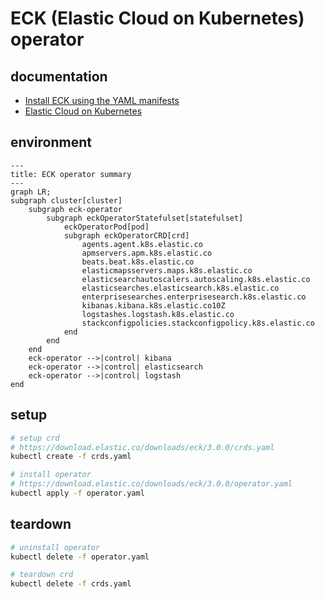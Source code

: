 # ECK (Elastic Cloud on Kubernetes) operator

## documentation

- [Install ECK using the YAML manifests](https://www.elastic.co/docs/deploy-manage/deploy/cloud-on-k8s/install-using-yaml-manifest-quickstart)
- [Elastic Cloud on Kubernetes](https://www.elastic.co/docs/deploy-manage/deploy/cloud-on-k8s)

## environment

```mermaid
---
title: ECK operator summary
---
graph LR;
subgraph cluster[cluster]
    subgraph eck-operator
        subgraph eckOperatorStatefulset[statefulset]
            eckOperatorPod[pod]
            subgraph eckOperatorCRD[crd]
                agents.agent.k8s.elastic.co
                apmservers.apm.k8s.elastic.co
                beats.beat.k8s.elastic.co
                elasticmapsservers.maps.k8s.elastic.co
                elasticsearchautoscalers.autoscaling.k8s.elastic.co
                elasticsearches.elasticsearch.k8s.elastic.co
                enterprisesearches.enterprisesearch.k8s.elastic.co
                kibanas.kibana.k8s.elastic.co10Z
                logstashes.logstash.k8s.elastic.co
                stackconfigpolicies.stackconfigpolicy.k8s.elastic.co
            end
        end
    end
    eck-operator -->|control| kibana
    eck-operator -->|control| elasticsearch
    eck-operator -->|control| logstash
end
```

## setup

```sh
# setup crd
# https://download.elastic.co/downloads/eck/3.0.0/crds.yaml
kubectl create -f crds.yaml

# install operator
# https://download.elastic.co/downloads/eck/3.0.0/operator.yaml
kubectl apply -f operator.yaml
```

## teardown

```sh
# uninstall operator
kubectl delete -f operator.yaml

# teardown crd
kubectl delete -f crds.yaml
```

